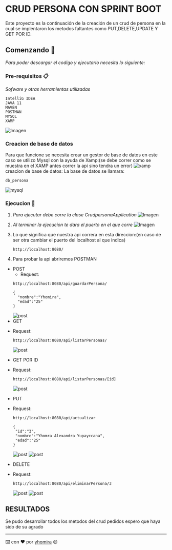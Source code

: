 # CRUD PERSONA CON SPRINT BOOT
Este proyecto es la continuación de la creación de un crud de persona en la cual se implentaron los 
metodos faltantes como PUT,DELETE,UPDATE Y GET POR ID.
## Comenzando 🚀

_Para poder descargar el codigo y ejecutarlo necesita lo siguiente:_

### Pre-requisitos 📋

_Sofware y otras herramientas utilizadas_

```
IntelliG IDEA
JAVA 11
MAVEN
POSTMAN
MYSQL
XAMP
```
![Imagen](img/1.png)

### Creacion de base de datos
Para que funcione se necesita crear un gestor de base de datos en 
este caso se utilizo Mysql con la ayuda de Xamp:(se debe correr como se muestra en el XAMP antes correr la api sino tendra un error)
![xamp](img/4.png)
creacion de base de datos:
La base de datos se llamara:
```
db_persona
```
![mysql](img/5.png)
### Ejecucion 🔧

1. _Para ejecutar debe corre la clase CrudpersonaApplication_
   ![Imagen](img/2.png)

2. _Al terminar la ejecucion te dara el puerto en el que corre_
   ![Imagen](img/3.png)
3. Lo que significa que nuestra api correra en esta direccion:(en caso de ser otra cambiar el puerto del localhost al que indica)
   ```
   http://localhost:8080/
   ```
4. Para probar la api abriremos POSTMAN
* POST
   - Request:
   ```
   http://localhost:8080/api/guardarPersona/
   ```
  ```
  {
    "nombre":"Yhomira",
    "edad":"25"
  }
  ```
  ![post](img/6.png)
* GET
- Request:
   ```
   http://localhost:8080/api/listarPersonas/
   ```
  ![post](img/7.png)
* GET POR ID
- Request:
   ```
   http://localhost:8080/api/listarPersonas/[id]
   ```
  ![post](img/8.png)
* PUT
- Request:
   ```
   http://localhost:8080/api/actualizar
   ```
   ```
   {
    "id":"3",
    "nombre":"Yhomra Alexandra Yupayccana",
    "edad":"25"
  }
   ```
  ![post](img/9.png)
  ![post](img/10.png)
* DELETE
- Request:
   ```
   http://localhost:8080/api/eliminarPersona/3
   ```
   
  ![post](img/11.png)
  ![post](img/12.png)
## RESULTADOS
Se pudo desarrollar todos los metodos del crud pedidos
espero que haya sido de su agrado️

---
⌨️ con ❤️ por [yhomira](https://github.com/arimohy) 😊